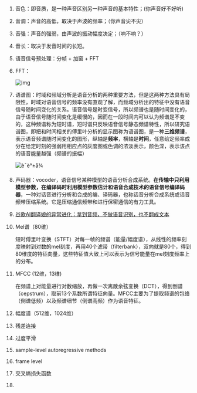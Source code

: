 1. 音色：即音质，是一种声音区别另一种声音的基本特性；(你声音好不好听)

2. 音调：声音的高低，取决于声波的频率；（你声音尖不尖）

3. 音强：声音的强弱，由声波的振动幅度决定；（响不响？）

4. 音长：取决于发音时间的长短。

5. 语音信号预处理：分帧 + 加窗 + FFT

6. FFT：

   ![img](https://upload.wikimedia.org/wikipedia/commons/2/2b/Fourier_series_and_transform.gif)

7. 语谱图：时域和频域分析是语音分析的两种重要方法，但是这两种方法具有局限性，时域对语音信号的频率没有直观了解，而频域分析出的特征中没有语音信号随时间变化的关系。语音信号是时变信号，所以频谱也是随时间变化的，由于语音信号随时间变化是缓慢的，因而在一段时间内可以认为频谱是不变的，这种频谱称为短时谱，短时谱只反映语音信号静态频谱特性，所以研究语谱图，即把和时间相关的傅里叶分析的显示图称为语谱图，是一种**三维频谱**，表示语音频谱随时间变化的图形，纵轴是**频率**，横轴是**时间**，任意给定频率成分在给定时刻的强弱用相应点的灰度图或色调的浓淡表示，颜色深，表示该点的语音能量越强（频谱的振幅）

   ![è¯­è°±å¾](https://img-blog.csdn.net/20140421170720328)

8. 声码器：vocoder，语音信号某种模型的语音分析合成系统。**在传输中只利用模型参数，在编译码时利用模型参数估计和语音合成技术的语音信号编译码器**，一种对话音进行分析和合成的编、译码器，也称话音分析合成系统或话音频带压缩系统。它是压缩通信频带和进行保密通信的有力工具。

9. [谷歌AI翻译娘的异常进化：拿到音频，不做语音识别，也不翻成文本](https://zhuanlan.zhihu.com/p/62671765)

10. Mel谱（80维）

    短时傅里叶变换（STFT）对每一帧的频谱（能量/幅度谱），从线性的频率刻度映射到对数的mel刻度，再用40个滤带（filterbank），双向就是80个，得到80维度的特征向量，这些特征值大致上可以表示为信号能量在mel刻度频率上的分布。

11. MFCC  (12维，13维)

    在频谱上对能量进行对数缩放，再做一次离散余弦变换（DCT），得到倒谱（cepstrum），取前13个系数所谓特征向量。MFCC主要为了提取频谱的包络（倒谱低频）以及频谱细节（倒谱高频）作为语音特征。

12. 幅度谱（512维，1024维）

13. 残差连接

14. 过度平滑

15. sample-level autoregressive methods

16. frame level

17. 交叉熵损失函数

18. 

